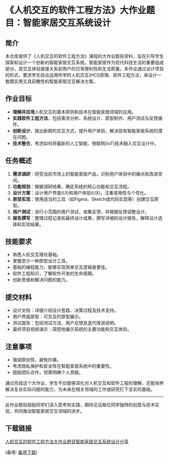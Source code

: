 # 《人机交互的软件工程方法》大作业题目：智能家居交互系统设计

## 简介

本仓库提供了《人机交互的软件工程方法》课程的大作业题目资料，旨在引导学生探索和设计一个创新的智能家居交互系统。智能家居作为现代科技生活的重要组成部分，其交互体验直接关系到用户的日常便利性和生活质量。本作业通过设计项目的形式，要求学生综合运用所学的人机交互(HCI)原理、软件工程方法，来设计一套既实用又具前瞻性的智能家居交互解决方案。

## 作业目标

- **理解并应用**人机交互的基本原则和技术在智能家居领域的应用。
- **实践软件工程方法**，包括需求分析、系统设计、原型制作、用户测试与反馈循环。
- **创新设计**，提出新颖的交互方式，提升用户体验，解决现有智能家居系统的潜在问题。
- **技术整合**，考虑如何将最新的人工智能、物联网(IoT)技术融入交互设计中。

## 任务概述

1. **需求调研**：研究当前市场上的智能家居产品，识别用户体验中的痛点和改进空间。
2. **功能规划**：根据调研结果，确定系统的核心功能和交互流程。
3. **设计方案**：设计用户界面(UI)和用户体验(UX)，注重易用性与个性化。
4. **原型实现**：使用适当的工具（如Figma、Sketch或代码实现等）创建交互原型。
5. **用户测试**：进行小范围的用户测试，收集反馈，并根据反馈调整设计。
6. **报告撰写**：整理过程记录和最终设计成果，撰写详细的设计报告，解释设计选择和实验结果。

## 技能要求

- 熟悉人机交互理论基础。
- 掌握至少一种原型设计工具。
- 基础的编程能力，能够实现简单交互逻辑者更佳。
- 软件工程知识，了解软件开发的生命周期。
- 创新思维和解决问题的能力。

## 提交材料

- 设计文档：详细介绍设计思路、决策过程及技术支持。
- 用户界面原型：可交互的原型展示。
- 测试报告：包括测试方法、用户反馈及迭代改进说明。
- 最终项目视频演示：简短地展示系统的主要功能和交互体验。

## 注意事项

- 强调原创性，避免抄袭。
- 考虑隐私保护和安全性在智能家居系统中的重要性。
- 鼓励团队合作，但需明确个人贡献。

通过完成这个大作业，学生不仅能够深化对人机交互和软件工程的理解，还能培养解决复杂实际问题的能力，为未来在相关领域的工作或研究打下坚实的基础。

---

此作业题目鼓励同学们深入思考和实践，期待见证每位同学独特的创意与技术实现，共同推动智能家居交互领域的进步。

## 下载链接
[人机交互的软件工程方法大作业题目智能家居交互系统设计分享](https://pan.quark.cn/s/8deec43ef25c) 

(备用: [备用下载](https://pan.baidu.com/s/1OKvE98MPhnwSZV51NvUILg?pwd=1234))
